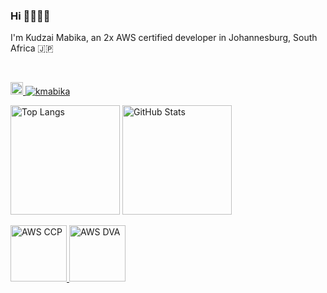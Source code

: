 ### Hi 🙋🏻‍♂️🌿

<!--
**kmabika/kmabika** is a ✨ _special_ ✨ repository because its `README.md` (this file) appears on your GitHub profile.

Here are some ideas to get you started:

- 🔭 I’m currently working on ...
- 🌱 I’m currently learning ...
- 👯 I’m looking to collaborate on ...
- 🤔 I’m looking for help with ...
- 💬 Ask me about ...
- 📫 How to reach me: ...
- 😄 Pronouns: ...
- ⚡ Fun fact: ...
-->

<p>I'm Kudzai Mabika, an 2x AWS certified developer in Johannesburg, South Africa 🇯🇵</p>
<br />
<p align="left">
  <a href="https://github.com/kmabika" target="_blank">
    <img
      alt="Github"
      height="20"
      src="https://img.shields.io/badge/GitHub-%2312100E.svg?&style=for-the-badge&logo=Github&logoColor=white"
    />
    <img src="https://komarev.com/ghpvc/?username=kmabika&color=57b172&logo=github" alt="kmabika" />
  </a>
</p>

<p align="left">
  <img
    alt="Top Langs"
    height="175"
    src="https://github-readme-stats.vercel.app/api/top-langs/?username=kmabika&layout=compact&count_private=true&show_icons=true&custom_title=Language+Stats&title_color=57b172&text_color=444&bg_color=ffffff,f5fff2,e8fcff,eefffb&hide=html,css,scss,pug,shell,vim+script"
  />
  <img
    alt="GitHub Stats"
    height="175"
    src="https://github-readme-stats.vercel.app/api?username=kmabika&count_private=true&show_icons=true&custom_title=Github+Stats&title_color=57b172&icon_color=57b172&text_color=444&bg_color=ffffff,f5fff2,e8fcff,eefffb"
  />
</p>

<p align="left">
  <a href="https://www.credly.com/badges/3acdc860-6f5d-44ab-886d-66d6100be6db/public_url">
    <img
      alt="AWS CCP"
      height="90"
      src="https://images.credly.com/size/300x300/images/68468004-5a85-4f3b-bc58-590773979486/AWS-CloudPractitioner-2020.png"
    />
  </a>
  <a href="https://www.credly.com/badges/15f60cdb-310f-484d-ad85-1a2a20058ead/public_url">
    <img
      alt="AWS DVA"
      height="90"
      src="https://images.credly.com/size/300x300/images/598f6ac6-2dbd-4394-8ae4-943b2f4c43ea/AWS-Developer-Associate-2020.png"
    />
  </a>
</p>

<br />
